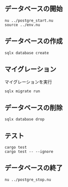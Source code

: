 ## データベースの開始
```
nu ../postgre_start.nu
source ../env.nu
```
## データベースの作成
```
sqlx database create
```

## マイグレーション
マイグレーションを実行
```
sqlx migrate run
```

## データベースの削除
```
sqlx database drop
```

## テスト
```
cargo test
cargo test -- --ignore
```

## データベースの終了
```
nu ../postgre_stop.nu
```